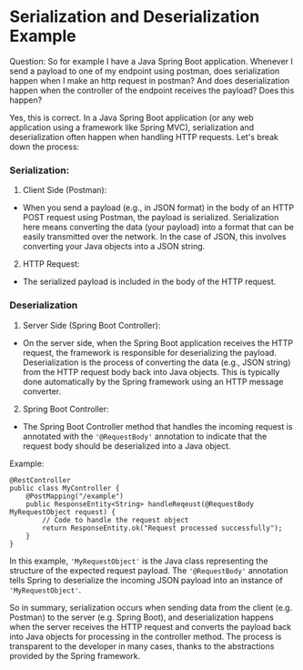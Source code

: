 # Serialization and Deserialization Example

Question:
So for example I have a Java Spring Boot application. Whenever I send a payload to one of my
endpoint using postman, does serialization happen when I make an http request in postman? And
does deserialization happen when the controller of the endpoint receives the payload? Does this
happen?

Yes, this is correct. In a Java Spring Boot application (or any web application using a
framework like Spring MVC), serialization and deserialization often happen when handling HTTP
requests. Let's break down the process:

### Serialization:

1. Client Side (Postman):
- When you send a payload (e.g., in JSON format) in the body of an HTTP POST request using
Postman, the payload is serialized. Serialization here means converting the data (your payload)
into a format that can be easily transmitted over the network. In the case of JSON, this
involves converting your Java objects into a JSON string.

2. HTTP Request:
- The serialized payload is included in the body of the HTTP request.

### Deserialization

1. Server Side (Spring Boot Controller):
- On the server side, when the Spring Boot application receives the HTTP request, the framework
is responsible for deserializing the payload. Deserialization is the process of converting the
data (e.g., JSON string) from the HTTP request body back into Java objects. This is typically
done automatically by the Spring framework using an HTTP message converter.

2. Spring Boot Controller:
- The Spring Boot Controller method that handles the incoming request is annotated with the
`'@RequestBody'` annotation to indicate that the request body should be deserialized into a
Java object.

Example:
```
@RestController
public class MyController {
    @PostMapping("/example")
    public ResponseEntity<String> handleReqeust(@RequestBody MyRequestObject request) {
        // Code to handle the request object
        return ResponseEntity.ok("Request processed successfully");
    }
}
```
In this example, `'MyRequestObject'` is the Java class representing the structure of the
expected request payload. The `'@RequestBody'` annotation tells Spring to deserialize the
incoming JSON payload into an instance of `'MyRequestObject'`.

So in summary, serialization occurs when sending data from the client (e.g. Postman) to the
server (e.g. Spring Boot), and deserialization happens when the server receives the HTTP request
and converts the payload back into Java objects for processing in the controller method. The
process is transparent to the developer in many cases, thanks to the abstractions provided by
the Spring framework.
